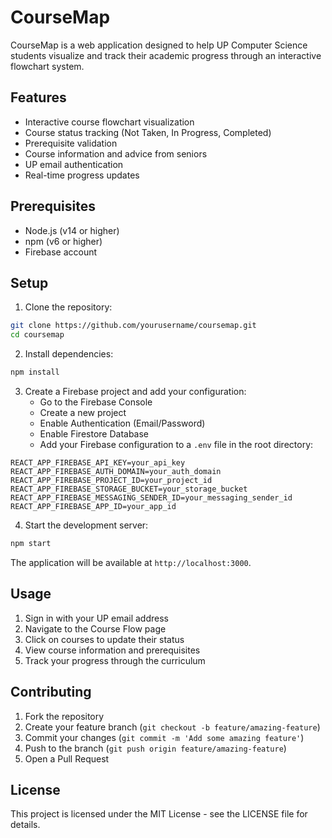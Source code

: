 # CourseMap

CourseMap is a web application designed to help UP Computer Science students visualize and track their academic progress through an interactive flowchart system.

## Features

- Interactive course flowchart visualization
- Course status tracking (Not Taken, In Progress, Completed)
- Prerequisite validation
- Course information and advice from seniors
- UP email authentication
- Real-time progress updates

## Prerequisites

- Node.js (v14 or higher)
- npm (v6 or higher)
- Firebase account

## Setup

1. Clone the repository:
```bash
git clone https://github.com/yourusername/coursemap.git
cd coursemap
```

2. Install dependencies:
```bash
npm install
```

3. Create a Firebase project and add your configuration:
   - Go to the Firebase Console
   - Create a new project
   - Enable Authentication (Email/Password)
   - Enable Firestore Database
   - Add your Firebase configuration to a `.env` file in the root directory:

```
REACT_APP_FIREBASE_API_KEY=your_api_key
REACT_APP_FIREBASE_AUTH_DOMAIN=your_auth_domain
REACT_APP_FIREBASE_PROJECT_ID=your_project_id
REACT_APP_FIREBASE_STORAGE_BUCKET=your_storage_bucket
REACT_APP_FIREBASE_MESSAGING_SENDER_ID=your_messaging_sender_id
REACT_APP_FIREBASE_APP_ID=your_app_id
```

4. Start the development server:
```bash
npm start
```

The application will be available at `http://localhost:3000`.

## Usage

1. Sign in with your UP email address
2. Navigate to the Course Flow page
3. Click on courses to update their status
4. View course information and prerequisites
5. Track your progress through the curriculum

## Contributing

1. Fork the repository
2. Create your feature branch (`git checkout -b feature/amazing-feature`)
3. Commit your changes (`git commit -m 'Add some amazing feature'`)
4. Push to the branch (`git push origin feature/amazing-feature`)
5. Open a Pull Request

## License

This project is licensed under the MIT License - see the LICENSE file for details. 